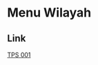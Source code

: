 # Menu Wilayah

## Link

[TPS 001](https://github.com/gigit-pemilu/pemilu-2024-62-kalimantan-tengah/tree/main/pileg-dpr/hitung-suara/sub/62-kalimantan-tengah/sub/07-seruyan/sub/01-seruyan-hilir/sub/2006-sungai-perlu/sub/001-tps)

